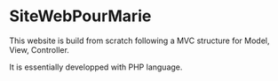 # SiteWebPourMarie


This website is build from scratch following a MVC structure for Model, View, Controller.

It is essentially developped with PHP language.
